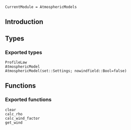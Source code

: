 ```@meta
CurrentModule = AtmosphericModels
```

## Introduction

## Types

### Exported types
```@docs
ProfileLaw
AtmosphericModel
AtmosphericModel(set::Settings; nowindfield::Bool=false)
```

## Functions

### Exported functions
```@docs
clear
calc_rho
calc_wind_factor
get_wind
```